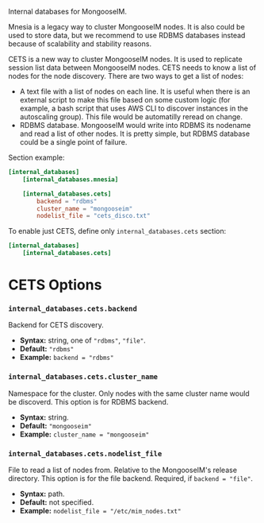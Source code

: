 Internal databases for MongooseIM.

Mnesia is a legacy way to cluster MongooseIM nodes. It is also could be used to store data, but we recommend
to use RDBMS databases instead because of scalability and stability reasons.

CETS is a new way to cluster MongooseIM nodes. It is used to replicate session list data between MongooseIM nodes.
CETS needs to know a list of nodes for the node discovery. There are two ways to get a list of nodes:

- A text file with a list of nodes on each line. It is useful when there is an external script to make this file based on
  some custom logic (for example, a bash script that uses AWS CLI to discover instances in the autoscaling group). This file
  would be automatilly reread on change.
- RDBMS database. MongooseIM would write into RDBMS its nodename and read a list of other nodes. It is pretty simple, but
  RDBMS database could be a single point of failure.

Section example:

```toml
[internal_databases]
    [internal_databases.mnesia]

    [internal_databases.cets]
        backend = "rdbms"
        cluster_name = "mongooseim"
        nodelist_file = "cets_disco.txt"
```

To enable just CETS, define only `internal_databases.cets` section:

```toml
[internal_databases]
    [internal_databases.cets]
```

# CETS Options

### `internal_databases.cets.backend`

Backend for CETS discovery.

* **Syntax:** string, one of `"rdbms"`, `"file"`.
* **Default:** `"rdbms"`
* **Example:** `backend = "rdbms"`

### `internal_databases.cets.cluster_name`

Namespace for the cluster. Only nodes with the same cluster name would be discoverd. This option is for RDBMS backend.

* **Syntax:** string.
* **Default:** `"mongooseim"`
* **Example:** `cluster_name = "mongooseim"`

### `internal_databases.cets.nodelist_file`

File to read a list of nodes from. Relative to the MongooseIM's release directory. This option is for the file backend.
Required, if `backend = "file"`.

* **Syntax:** path.
* **Default:** not specified.
* **Example:** `nodelist_file = "/etc/mim_nodes.txt"`
